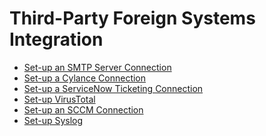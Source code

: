 [title]: # (Third-party Foreign Systems)
[tags]: # (integration)
[priority]: # (9101)
# Third-Party Foreign Systems Integration

* [Set-up an SMTP Server Connection](set-up-smtp.md)
* [Set-up a Cylance Connection](set-up-cylance.md)
* [Set-up a ServiceNow Ticketing Connection](set-up-servicenow.md)
* [Set-up VirusTotal](set-up-virustotal.md)
* [Set-up an SCCM Connection](set-up-sccm.md)
* [Set-up Syslog](set-up-syslog.md)
